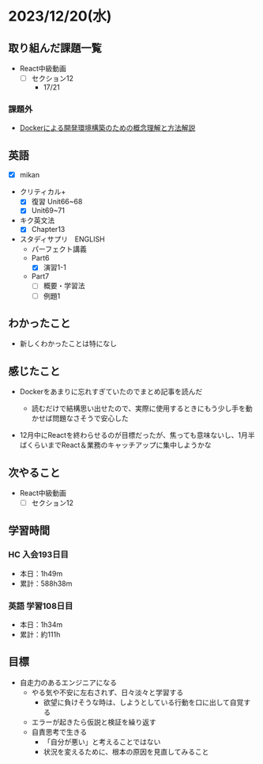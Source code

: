 # 2023/12/20(水)

## 取り組んだ課題一覧

- React中級動画
  - [ ] セクション12
    - 17/21

### 課題外

- [Dockerによる開発環境構築のための概念理解と方法解説](https://qiita.com/S4nTo/items/977d28b0eac316915702)

## 英語

- [x] mikan
- クリティカル+
  - [x] 復習 Unit66~68
  - [x] Unit69~71

- キク英文法
  - [x] Chapter13

- スタディサプリ　ENGLISH
  - パーフェクト講義
  - Part6
    - [x] 演習1-1
  - Part7
    - [ ] 概要・学習法
    - [ ] 例題1

## わかったこと

- 新しくわかったことは特になし

## 感じたこと

- Dockerをあまりに忘れすぎていたのでまとめ記事を読んだ
  - 読むだけで結構思い出せたので、実際に使用するときにもう少し手を動かせば問題なさそうで安心した

- 12月中にReactを終わらせるのが目標だったが、焦っても意味ないし、1月半ばくらいまでReact＆業務のキャッチアップに集中しようかな

## 次やること

- React中級動画
  - [ ] セクション12

## 学習時間

### HC 入会193日目

- 本日：1h49m
- 累計：588h38m

### 英語 学習108日目

- 本日：1h34m
- 累計：約111h

## 目標

- 自走力のあるエンジニアになる
  - やる気や不安に左右されず、日々淡々と学習する
    - 欲望に負けそうな時は、しようとしている行動を口に出して自覚する
  - エラーが起きたら仮説と検証を繰り返す
  - 自責思考で生きる
    - 「自分が悪い」と考えることではない
    - 状況を変えるために、根本の原因を見直してみること